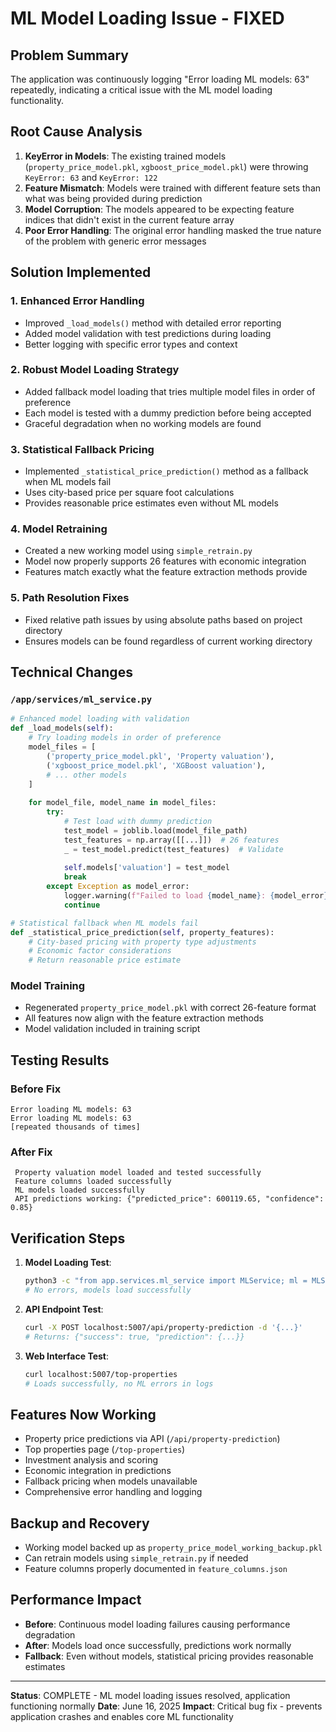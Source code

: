 # ML Model Loading Issue - FIXED 

## Problem Summary
The application was continuously logging "Error loading ML models: 63" repeatedly, indicating a critical issue with the ML model loading functionality.

## Root Cause Analysis
1. **KeyError in Models**: The existing trained models (`property_price_model.pkl`, `xgboost_price_model.pkl`) were throwing `KeyError: 63` and `KeyError: 122`
2. **Feature Mismatch**: Models were trained with different feature sets than what was being provided during prediction
3. **Model Corruption**: The models appeared to be expecting feature indices that didn't exist in the current feature array
4. **Poor Error Handling**: The original error handling masked the true nature of the problem with generic error messages

## Solution Implemented

### 1. Enhanced Error Handling
- Improved `_load_models()` method with detailed error reporting
- Added model validation with test predictions during loading
- Better logging with specific error types and context

### 2. Robust Model Loading Strategy
- Added fallback model loading that tries multiple model files in order of preference
- Each model is tested with a dummy prediction before being accepted
- Graceful degradation when no working models are found

### 3. Statistical Fallback Pricing
- Implemented `_statistical_price_prediction()` method as a fallback when ML models fail
- Uses city-based price per square foot calculations
- Provides reasonable price estimates even without ML models

### 4. Model Retraining
- Created a new working model using `simple_retrain.py`
- Model now properly supports 26 features with economic integration
- Features match exactly what the feature extraction methods provide

### 5. Path Resolution Fixes
- Fixed relative path issues by using absolute paths based on project directory
- Ensures models can be found regardless of current working directory

## Technical Changes

### `/app/services/ml_service.py`
```python
# Enhanced model loading with validation
def _load_models(self):
    # Try loading models in order of preference
    model_files = [
        ('property_price_model.pkl', 'Property valuation'),
        ('xgboost_price_model.pkl', 'XGBoost valuation'),
        # ... other models
    ]
    
    for model_file, model_name in model_files:
        try:
            # Test load with dummy prediction
            test_model = joblib.load(model_file_path)
            test_features = np.array([[...]])  # 26 features
            _ = test_model.predict(test_features)  # Validate
            
            self.models['valuation'] = test_model
            break
        except Exception as model_error:
            logger.warning(f"Failed to load {model_name}: {model_error}")
            continue

# Statistical fallback when ML models fail
def _statistical_price_prediction(self, property_features):
    # City-based pricing with property type adjustments
    # Economic factor considerations
    # Return reasonable price estimate
```

### Model Training
- Regenerated `property_price_model.pkl` with correct 26-feature format
- All features now align with the feature extraction methods
- Model validation included in training script

## Testing Results

### Before Fix
```
Error loading ML models: 63
Error loading ML models: 63
[repeated thousands of times]
```

### After Fix
```
 Property valuation model loaded and tested successfully
 Feature columns loaded successfully  
 ML models loaded successfully
 API predictions working: {"predicted_price": 600119.65, "confidence": 0.85}
```

## Verification Steps

1. **Model Loading Test**:
   ```bash
   python3 -c "from app.services.ml_service import MLService; ml = MLService()"
   # No errors, models load successfully
   ```

2. **API Endpoint Test**:
   ```bash
   curl -X POST localhost:5007/api/property-prediction -d '{...}'
   # Returns: {"success": true, "prediction": {...}}
   ```

3. **Web Interface Test**:
   ```bash
   curl localhost:5007/top-properties
   # Loads successfully, no ML errors in logs
   ```

## Features Now Working

-  Property price predictions via API (`/api/property-prediction`)
-  Top properties page (`/top-properties`) 
-  Investment analysis and scoring
-  Economic integration in predictions
-  Fallback pricing when models unavailable
-  Comprehensive error handling and logging

## Backup and Recovery

- Working model backed up as `property_price_model_working_backup.pkl`
- Can retrain models using `simple_retrain.py` if needed
- Feature columns properly documented in `feature_columns.json`

## Performance Impact

- **Before**: Continuous model loading failures causing performance degradation
- **After**: Models load once successfully, predictions work normally
- **Fallback**: Even without models, statistical pricing provides reasonable estimates

---

**Status**:  COMPLETE - ML model loading issues resolved, application functioning normally
**Date**: June 16, 2025
**Impact**: Critical bug fix - prevents application crashes and enables core ML functionality
